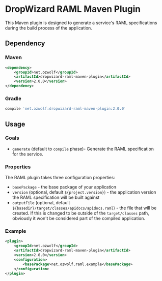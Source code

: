 # DropWizard RAML Maven Plugin

This Maven plugin is designed to generate a service's RAML specifications during the build process of the application.

## Dependency

### Maven

```xml
<dependency>
    <groupId>net.ozwolf</groupId>
    <artifactId>dropwizard-raml-maven-plugin</artifactId>
    <version>2.0.0</version>
</dependency>
```

### Gradle

```gradle
compile 'net.ozwolf:dropwizard-raml-maven-plugin:2.0.0'
``` 

## Usage

### Goals

+ `generate` (default to `compile` phase)- Generate the RAML specification for the service.

### Properties

The RAML plugin takes three configuration properties:

+ `basePackage` - the base package of your application
+ `version` (optional, default `${project.version}`) - the application version the RAML specification will be built against
+ `outputFile` (optional, default `${basedir}/target/classes/apidocs/apidocs.raml`) - the file that will be created.  If this is changed to be outside of the `target/classes` path, obviously it won't be considered part of the compiled application.

### Example

```xml
<plugin>
    <groupId>net.ozwolf</groupId>
    <artifactId>dropwizard-raml-maven-plugin</artifactId>
    <version>2.0.0</version>
    <configuration>
        <basePackage>net.ozwolf.raml.example</basePackage>
    </configuration>
</plugin>
```